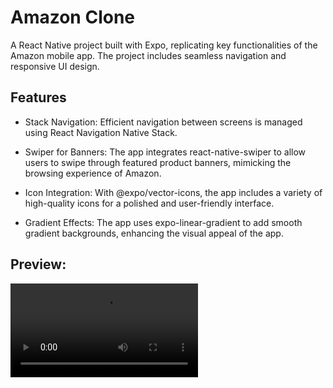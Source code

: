 <h1>Amazon Clone </h1>

 <p>A React Native project built with Expo, replicating key functionalities of the Amazon mobile app. The project includes seamless navigation and responsive UI design.</p>

 <h2>Features</h2>
 
  <list>

- Stack Navigation: Efficient navigation between screens is managed using React Navigation Native Stack.

- Swiper for Banners: The app integrates react-native-swiper to allow users to swipe through featured product banners, mimicking the browsing experience of Amazon.

- Icon Integration: With @expo/vector-icons, the app includes a variety of high-quality icons for a polished and user-friendly interface.

- Gradient Effects: The app uses expo-linear-gradient to add smooth gradient backgrounds, enhancing the visual appeal of the app.

</list>

 <h2>Preview:</h2>

![](amazon.mp4)
